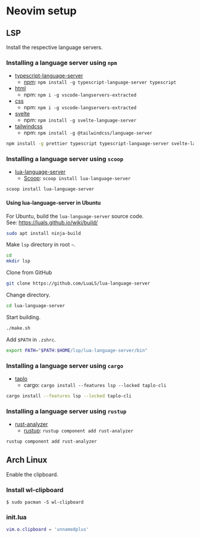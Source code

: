 # Neovim setup

## LSP

Install the respective language servers.

### Installing a language server using `npm`

- [typescript-language-server](https://github.com/typescript-language-server/)
  - [npm](https://github.com/typescript-language-server/typescript-language-server?tab=readme-ov-file#installing): `npm install -g typescript-language-server typescript`
- [html](https://github.com/neovim/nvim-lspconfig/blob/master/doc/configs.md#html)
  - npm: `npm i -g vscode-langservers-extracted`
- [css](https://github.com/neovim/nvim-lspconfig/blob/master/doc/configs.md#cssls)
  - npm: `npm i -g vscode-langservers-extracted`
- [svelte](https://github.com/neovim/nvim-lspconfig/blob/master/doc/configs.md#svelte)
  - npm: `npm install -g svelte-language-server`
- [tailwindcss](https://github.com/neovim/nvim-lspconfig/blob/master/doc/configs.md#tailwindcss)
  - npm: `npm install -g @tailwindcss/language-server`

```sh
npm install -g prettier typescript typescript-language-server svelte-language-server @tailwindcss/language-server vscode-langservers-extracted
```

### Installing a language server using `scoop`

- [lua-language-server](https://luals.github.io/#neovim-install)
  - [Scoop](https://scoop.sh): `scoop install lua-language-server`

```sh
scoop install lua-language-server
```

#### Using lua-language-server in Ubuntu

For Ubuntu, build the `lua-language-server` source code.  
See: https://luals.github.io/wiki/build/

```sh
sudo apt install ninja-build
```

Make `lsp` directory in root `~`.

```sh
cd
mkdir lsp
```

Clone from GitHub

```sh
git clone https://github.com/LuaLS/lua-language-server
```

Change directory.

```sh
cd lua-language-server
```

Start building.

```sh
./make.sh
```

Add `$PATH` in `.zshrc`.  

```sh
export PATH="$PATH:$HOME/lsp/lua-language-server/bin"
```

### Installing a language server using `cargo`

- [taplo](https://github.com/neovim/nvim-lspconfig/blob/master/doc/configs.md#taplo)
  - cargo: `cargo install --features lsp --locked taplo-cli`

```sh
cargo install --features lsp --locked taplo-cli
```

### Installing a language server using `rustup`

- [rust-analyzer](https://rust-analyzer.github.io/)
  - [rustup](https://rust-analyzer.github.io/book/rust_analyzer_binary.html#rustup): `rustup component add rust-analyzer`

```sh
rustup component add rust-analyzer
```

## Arch Linux

Enable the clipboard.

### Install wl-clipboard

```shell
$ sudo pacman -S wl-clipboard
```

### init.lua

```lua
vim.o.clipboard = 'unnamedplus'
```
